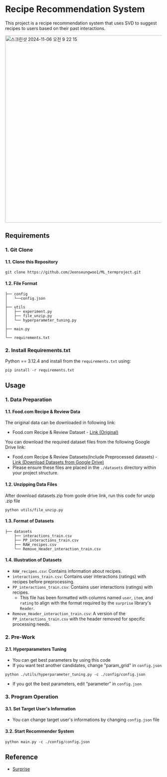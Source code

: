 # Recipe Recommendation System
This project is a recipe recommendation system that uses SVD to suggest recipes to users based on their past interactions.

<img width="600" alt="스크린샷 2024-11-06 오전 9 22 15" src="https://github.com/user-attachments/assets/d8d524dc-4d88-4d8b-af4f-21d9ef64080e">


## Requirements

### 1. Git Clone
#### 1.1. Clone this Repository
```angular2html
git clone https://github.com/Jeonseungwoo1/ML_termproject.git
```
#### 1.2. File Format
```angular2html
├── config
│   └──config.json
│
├── utils
│   ├── experiment.py
│   ├── file_unzip.py
│   └── hyperparameter_tuning.py
│
├── main.py
│
└── requirements.txt  
```
### 2. Install Requirements.txt
Python == 3.12.4 and install from the ```requirements.txt``` using:
```angular2html
pip install -r requirements.txt
```

## Usage

### 1. Data Preparation
#### 1.1. Food.com Recipe & Review Data
The original data can be downloaded in following link:
* Food.com Recipe & Review Dataset - [Link (Original)](https://www.kaggle.com/datasets/shuyangli94/food-com-recipes-and-user-interactions)


You can download the required dataset files from the following Google Drive link:
* Food.com Recipe & Review Datasets(Include Preprocessed datasets) - [Link (Download Datasets from Google Drive)](https://drive.google.com/drive/folders/1TRZ-GuDaqjtYO-CWX0YhoXU5zrpC4dY9?usp=drive_link)
* Please ensure these files are placed in the `./datasets` directory within your project structure.


#### 1.2. Unzipping Data Files
After download datasets.zip from goole drive link, run this code for unzip .zip file
```angular2html
python utils/file_unzip.py
```

#### 1.3. Format of Datasets
```angular2html
├── datasets
    ├── interactions_train.csv
    ├── PP_interactions_train.csv
    ├── RAW_recipes.csv
    └── Remove_Header_interaction_train.csv
```

#### 1.4. Illustration of Datasets
- `RAW_recipes.csv`: Contains information about recipes.
- `interactions_train.csv`: Contains user interactions (ratings) with recipes before preprocessing.
- `PP_interactions_train.csv`: Contains user interactions (ratings) with recipes.
  * This file has been formatted with columns named `user`, `item`, and `rating` to align with the format required by the `surprise` library's `Reader`.
 - `Remove_Header_interaction_train.csv`: A version of the `PP_interactions_train.csv` with the header removed for specific processing needs.
   
### 2. Pre-Work
#### 2.1. Hyperparameters Tuning
- You can get best parameters by using this code
- If you want test another candidates, change "param_grid" in `config.json`
```angular2html
python ./utils/hyperparameter_tuning.py -c ./config/config.json
```

- If you got the best parameters, edit “parameter” in ```config.json```
### 3. Program Operation
#### 3.1. Set Target User's Information
- You can change target user's informations by changing `config.json` file 

#### 3.2. Start Recommender System
```angular2html
python main.py -c ./config/config.json
```

## Reference

* [Surprise](https://surpriselib.com/)
